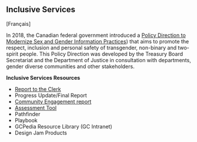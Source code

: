 ## Inclusive Services
[Français]

In 2018, the Canadian federal government introduced a [Policy Direction to Modernize Sex and Gender Information Practices](https://www.canada.ca/en/treasury-board-secretariat/corporate/reports/summary-modernizing-info-sex-gender.html)) that aims to promote the respect, inclusion and personal safety of transgender, non-binary and two-spirit people. This Policy Direction was developed by the Treasury Board Secretariat and the Department of Justice in consultation with departments, gender diverse communities and other stakeholders.





**Inclusive Services Resources**
- [Report to the Clerk](https://www.canada.ca/en/treasury-board-secretariat/corporate/reports/summary-modernizing-info-sex-gender.html)
- Progress Update/Final Report
- [Community Engagement report](https://www.canada.ca/en/privy-council/corporate/clerk/publications/sex-gender-information-federal-level.html)
- [Assessment Tool](http://inclusiveservicesinclusifs.ca)
- Pathfinder
- Playbook
- GCPedia Resource Library (GC Intranet)
- Design Jam Products

